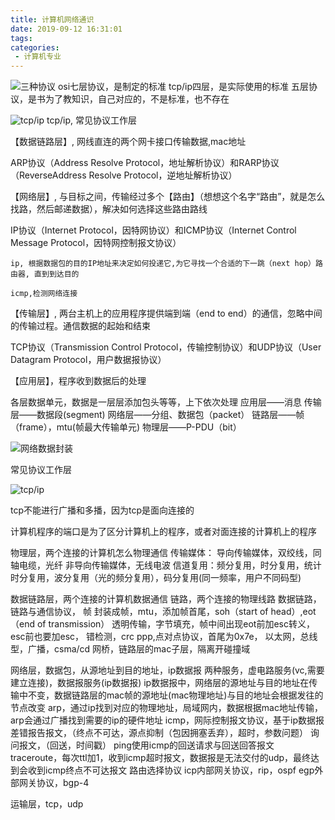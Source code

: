 ```yaml
---
title: 计算机网络通识
date: 2019-09-12 16:31:01
tags:
categories:
 - 计算机专业
---
```


![三种协议](3-protocol.png)
osi七层协议，是制定的标准
tcp/ip四层，是实际使用的标准
五层协议，是书为了教知识，自己对应的，不是标准，也不存在

![tcp/ip](tcp-protocol.jpg)
tcp/ip, 常见协议工作层

【数据链路层】, 网线直连的两个网卡接口传输数据,mac地址

ARP协议（Address Resolve Protocol，地址解析协议）和RARP协议（ReverseAddress Resolve Protocol，逆地址解析协议）

【网络层】, 与目标之间，传输经过多个【路由】（想想这个名字“路由”，就是怎么找路，然后邮递数据），解决如何选择这些路由路线

IP协议（Internet Protocol，因特网协议）和ICMP协议（Internet Control Message Protocol，因特网控制报文协议）

    ip, 根据数据包的目的IP地址来决定如何投递它,为它寻找一个合适的下一跳（next hop）路由器, 直到到达目的

    icmp,检测网络连接

【传输层】, 两台主机上的应用程序提供端到端（end to end）的通信，忽略中间的传输过程。通信数据的起始和结束

TCP协议（Transmission Control Protocol，传输控制协议）和UDP协议（User Datagram Protocol，用户数据报协议）

【应用层】，程序收到数据后的处理

各层数据单元，数据是一层层添加包头等等，上下依次处理
应用层——消息
传输层——数据段(segment)
网络层——分组、数据包（packet）
链路层——帧（frame），mtu(帧最大传输单元)
物理层——P-PDU（bit）

![网络数据封装](protocol-up-down.gif)

常见协议工作层

![tcp/ip](protocol-common.png)

tcp不能进行广播和多播，因为tcp是面向连接的

计算机程序的端口是为了区分计算机上的程序，或者对面连接的计算机上的程序

物理层，两个连接的计算机怎么物理通信
传输媒体：
    导向传输媒体，双绞线，同轴电缆，光纤
    非导向传输媒体，无线电波
信道复用：频分复用，时分复用，统计时分复用，波分复用（光的频分复用），码分复用(同一频率，用户不同码型)

数据链路层，两个连接的计算机数据通信
链路，两个连接的物理线路
数据链路，链路与通信协议，
帧
  封装成帧，mtu，添加帧首尾，soh（start of head）,eot（end of transmission）
  透明传输，字节填充，帧中间出现eot前加esc转义，esc前也要加esc，
  错检测，crc
ppp,点对点协议，首尾为0x7e，
以太网，总线型，广播，csma/cd
网桥，链路层的mac子层，隔离开碰撞域

网络层，数据包，从源地址到目的地址，ip数据报
两种服务，虚电路服务(vc,需要建立连接)，数据报服务(ip数据报)
ip数据报中，网络层的源地址与目的地址在传输中不变，数据链路层的mac帧的源地址(mac物理地址)与目的地址会根据发往的节点改变
arp，通过ip找到对应的物理地址，局域网内，数据根据mac地址传输，arp会通过广播找到需要的ip的硬件地址
icmp，网际控制报文协议，基于ip数据报
    差错报告报文，（终点不可达，源点抑制（包因拥塞丢弃），超时，参数问题）
    询问报文，（回送，时间戳）
ping使用icmp的回送请求与回送回答报文
traceroute，每次ttl加1，收到icmp超时报文，数据报是无法交付的udp，最终达到会收到icmp终点不可达报文
路由选择协议
    icp内部网关协议，rip，ospf
    egp外部网关协议，bgp-4

运输层，tcp，udp